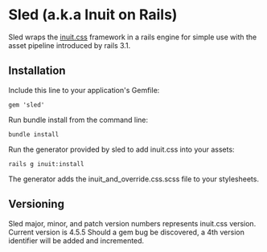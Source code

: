 # Sled    (a.k.a Inuit on Rails)

Sled wraps the [inuit.css](http://inuitcss.com/) framework in a rails engine for simple use with the asset pipeline introduced by rails 3.1.

## Installation

Include this line to your application's Gemfile:

    gem 'sled'

Run bundle install from the command line:

    bundle install

Run the generator provided by sled to add inuit.css into your assets:

    rails g inuit:install

The generator adds the inuit_and_override.css.scss file to your stylesheets. 

## Versioning

Sled major, minor, and patch version numbers represents inuit.css version. Current version is 4.5.5
Should a gem bug be discovered, a 4th version identifier will be added and incremented.
